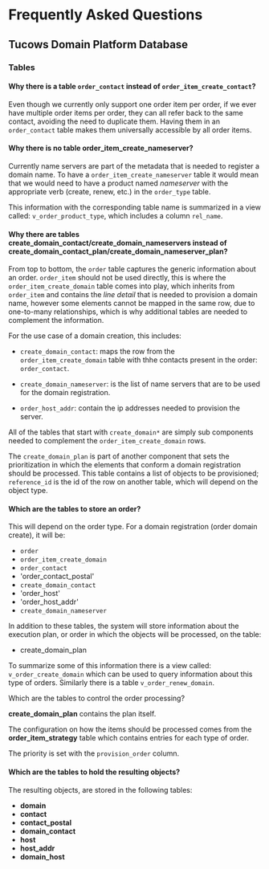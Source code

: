 # Frequently Asked Questions

## Tucows Domain Platform Database

### Tables

#### Why there is a table `order_contact` instead of `order_item_create_contact`?

Even though we currently only support one order item per order, if we ever have multiple order items per order, they can all refer back to the same contact, avoiding the need to duplicate them. Having them in an `order_contact` table makes them universally accessible by all order items.

#### Why there is no table order_item_create_nameserver?

Currently name servers are part of the metadata that is needed to register a domain name. To have a `order_item_create_nameserver` table it would mean that we would need to have a product named *nameserver* with the appropriate verb (create, renew, etc.) in the `order_type` table.

This information with the corresponding table name is summarized in a view called: `v_order_product_type`, which includes a column `rel_name`.

#### Why there are tables create_domain_contact/create_domain_nameservers instead of create_domain_contact_plan/create_domain_nameserver_plan?

From top to bottom, the `order` table captures the generic information about an order. `order_item` should not be used directly, this is where the `order_item_create_domain` table comes into play, which inherits from `order_item` and contains the *line detail* that is needed to provision a domain name, however some elements cannot be mapped in the same row, due to one-to-many relationships, which is why additional tables are needed to complement the information.

For the use case of a domain creation, this includes:

* `create_domain_contact`: maps the row from the `order_item_create_domain` table with thhe contacts present in the order: `order_contact`.

* `create_domain_nameserver`: is the list of name servers that are to be used for the domain registration.

* `order_host_addr`: contain the ip addresses needed to provision the server.

All of the tables that start with `create_domain*` are simply sub components needed to complement the `order_item_create_domain` rows.

The `create_domain_plan` is part of another component that sets the prioritization in which the elements that conform a domain registration should be processed. This table contains a list of objects to be provisioned; `reference_id` is the id of the row on another table, which will depend on the object type.


#### Which are the tables to store an order?

This will depend on the order type. For a domain registration (order domain create), it will be:

* `order`
* `order_item_create_domain`
* `order_contact`
* 'order_contact_postal'
* `create_domain_contact`
* 'order_host'
* 'order_host_addr'
* `create_domain_nameserver`


In addition to these tables, the system will store information about the execution plan, or order in which the objects will be processed, on the table:

* create_domain_plan

To summarize some of this information there is a view called: `v_order_create_domain` which can be used to query information about this type of orders. Similarly there is a table `v_order_renew_domain`.


Which are the tables to control the order processing?

**create_domain_plan** contains the plan itself.

The configuration on how the items should be processed comes from the **order_item_strategy** table which contains entries for each type of order.

The priority is set with the `provision_order` column.

#### Which are the tables to hold the resulting objects?

The resulting objects, are stored in the following tables:

* **domain**
* **contact**
* **contact_postal**
* **domain_contact**
* **host**
* **host_addr**
* **domain_host**


